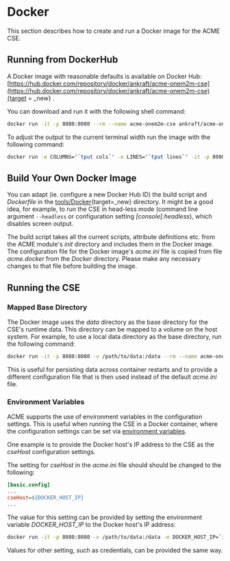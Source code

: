 # Docker

This section describes how to create and run a Docker image for the ACME CSE. 


## Running from DockerHub

A Docker image with reasonable defaults is available on Docker Hub: [https://hub.docker.com/repository/docker/ankraft/acme-onem2m-cse](https://hub.docker.com/repository/docker/ankraft/acme-onem2m-cse){target = _new} .

You can download and run it with the following shell command:

```sh title="Download Image and Run"
docker run -it -p 8080:8080 --rm --name acme-onem2m-cse ankraft/acme-onem2m-cse
```

To adjust the output to the current terminal width run the image with the following command:

```sh title="Run Container with Terminal Width"
docker run -e COLUMNS="`tput cols`" -e LINES="`tput lines`" -it -p 8080:8080 --rm --name acme-onem2m-cse ankraft/acme-onem2m-cse
```


## Build Your Own Docker Image

You can adapt (ie. configure a new Docker Hub ID) the build script and *Dockerfile* in the [tools/Docker](https://github.com/ankraft/ACME-oneM2M-CSE/blob/master/tools/Docker){target=_new} directory. It might be a good idea, for example, to run the CSE in head-less mode (command line argument `--headless` or configuration setting *[console].headless*), which disables screen output.

The build script takes all the current scripts, attribute definitions etc. from the ACME module's *init* directory and includes them in the Docker image. The configuration file for the Docker image's *acme.ini* file is copied from file *acme.docker* from the *Docker* directory. Please make any necessary changes to that file before building the image.


## Running the CSE 

### Mapped Base Directory

The Docker image uses the *data* directory as the base directory for the CSE's runtime data. This directory can be mapped to a volume on the host system. For example, to use a local data directory as the base directory, run the following command:

```sh title="Run Container with Mapped Base Directory"
docker run -it -p 8080:8080 -v /path/to/data:/data --rm --name acme-onem2m-cse ankraft/acme-onem2m-cse
```

This is useful for persisting data across container restarts and to provide a different configuration file that is then used instead of the default *acme.ini* file.


###  Environment Variables

ACME supports the use of environment variables in the configuration settings. This is useful when running the CSE in a Docker container, where the configuration settings can be set via [environment variables](../setup/Configuration-introduction.md#environment-variables). 

One example is to provide the Docker host's IP address to the CSE as the *cseHost* configuration settings.

The setting for *cseHost* in the *acme.ini* file should should be changed to the following:

```ini title="Use Environment Variable to set the Host IP"
[basic.config]
...
cseHost=${DOCKER_HOST_IP}
...
```


The value for this setting can be provided by setting the environment variable *DOCKER_HOST_IP* to the Docker host's IP address:

```sh title="Run Container with Docker Host IP Environment Variable"
docker run -it -p 8080:8080 -v /path/to/data:/data -e DOCKER_HOST_IP=`ifconfig en0 | awk '$1 == "inet" {print $2}'` -rm --name acme-onem2m-cse ankraft/acme-onem2m-cse
```

Values for other setting, such as credentials, can be provided the same way.
